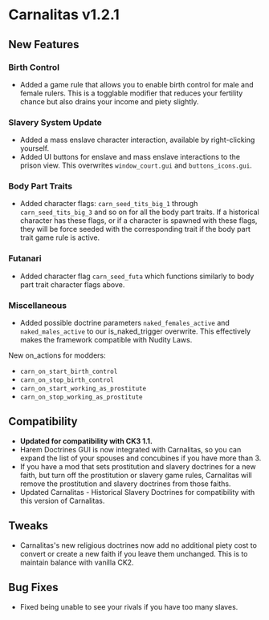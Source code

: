 # Carnalitas v1.2.1

## New Features

### Birth Control

* Added a game rule that allows you to enable birth control for male and female rulers. This is a togglable modifier that reduces your fertility chance but also drains your income and piety slightly.

### Slavery System Update

* Added a mass enslave character interaction, available by right-clicking yourself.
* Added UI buttons for enslave and mass enslave interactions to the prison view. This overwrites `window_court.gui` and `buttons_icons.gui`.

### Body Part Traits

* Added character flags: `carn_seed_tits_big_1` through `carn_seed_tits_big_3` and so on for all the body part traits. If a historical character has these flags, or if a character is spawned with these flags, they will be force seeded with the corresponding trait if the body part trait game rule is active.

### Futanari

* Added character flag `carn_seed_futa` which functions similarly to body part trait character flags above.

### Miscellaneous

* Added possible doctrine parameters `naked_females_active` and `naked_males_active` to our is_naked_trigger overwrite. This effectively makes the framework compatible with Nudity Laws.

New on_actions for modders:
* `carn_on_start_birth_control`
* `carn_on_stop_birth_control`
* `carn_on_start_working_as_prostitute`
* `carn_on_stop_working_as_prostitute`

## Compatibility

* **Updated for compatibility with CK3 1.1.**
* Harem Doctrines GUI is now integrated with Carnalitas, so you can expand the list of your spouses and concubines if you have more than 3.
* If you have a mod that sets prostitution and slavery doctrines for a new faith, but turn off the prostitution or slavery game rules, Carnalitas will remove the prostitution and slavery doctrines from those faiths.
* Updated Carnalitas - Historical Slavery Doctrines for compatibility with this version of Carnalitas.

## Tweaks

* Carnalitas's new religious doctrines now add no additional piety cost to convert or create a new faith if you leave them unchanged. This is to maintain balance with vanilla CK2.

## Bug Fixes

* Fixed being unable to see your rivals if you have too many slaves.